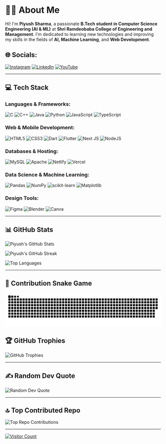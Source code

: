 # 👨‍💻 About Me
Hi! I'm **Piyush Sharma**, a passionate **B.Tech student in Computer Science Engineering (AI & ML)** at **Shri Ramdeobaba College of Engineering and Management**. I'm dedicated to learning new technologies and improving my skills in the fields of **AI, Machine Learning**, and **Web Development**.

## 🌐 Socials:
[![Instagram](https://img.shields.io/badge/Instagram-%23E4405F.svg?logo=Instagram&logoColor=white)](https://instagram.com/peeyush19sharma)
[![LinkedIn](https://img.shields.io/badge/LinkedIn-%230077B5.svg?logo=linkedin&logoColor=white)](https://linkedin.com/in/peeyush19sharma)
[![YouTube](https://img.shields.io/badge/YouTube-%23FF0000.svg?logo=YouTube&logoColor=white)](https://youtube.com/@nomaf_sharma)

---

## 💻 Tech Stack

### **Languages & Frameworks**:
![C](https://img.shields.io/badge/c-%2300599C.svg?style=for-the-badge&logo=c&logoColor=white)
![C++](https://img.shields.io/badge/c++-%2300599C.svg?style=for-the-badge&logo=c%2B%2B&logoColor=white)
![Java](https://img.shields.io/badge/java-%23ED8B00.svg?style=for-the-badge&logo=openjdk&logoColor=white)
![Python](https://img.shields.io/badge/python-3670A0?style=for-the-badge&logo=python&logoColor=ffdd54)
![JavaScript](https://img.shields.io/badge/javascript-%23323330.svg?style=for-the-badge&logo=javascript&logoColor=%23F7DF1E)
![TypeScript](https://img.shields.io/badge/typescript-%23007ACC.svg?style=for-the-badge&logo=typescript&logoColor=white)

### **Web & Mobile Development**:
![HTML5](https://img.shields.io/badge/html5-%23E34F26.svg?style=for-the-badge&logo=html5&logoColor=white)
![CSS3](https://img.shields.io/badge/css3-%231572B6.svg?style=for-the-badge&logo=css3&logoColor=white)
![Dart](https://img.shields.io/badge/dart-%230175C2.svg?style=for-the-badge&logo=dart&logoColor=white)
![Flutter](https://img.shields.io/badge/Flutter-%2302569B.svg?style=for-the-badge&logo=Flutter&logoColor=white)
![Next JS](https://img.shields.io/badge/Next-black?style=for-the-badge&logo=next.js&logoColor=white)
![NodeJS](https://img.shields.io/badge/node.js-6DA55F?style=for-the-badge&logo=node.js&logoColor=white)

### **Databases & Hosting**:
![MySQL](https://img.shields.io/badge/mysql-4479A1.svg?style=for-the-badge&logo=mysql&logoColor=white)
![Apache](https://img.shields.io/badge/apache-%23D42029.svg?style=for-the-badge&logo=apache&logoColor=white)
![Netlify](https://img.shields.io/badge/netlify-%23000000.svg?style=for-the-badge&logo=netlify&logoColor=#00C7B7)
![Vercel](https://img.shields.io/badge/vercel-%23000000.svg?style=for-the-badge&logo=vercel&logoColor=white)

### **Data Science & Machine Learning**:
![Pandas](https://img.shields.io/badge/pandas-%23150458.svg?style=for-the-badge&logo=pandas&logoColor=white)
![NumPy](https://img.shields.io/badge/numpy-%23013243.svg?style=for-the-badge&logo=numpy&logoColor=white)
![scikit-learn](https://img.shields.io/badge/scikit--learn-%23F7931E.svg?style=for-the-badge&logo=scikit-learn&logoColor=white)
![Matplotlib](https://img.shields.io/badge/Matplotlib-%23ffffff.svg?style=for-the-badge&logo=Matplotlib&logoColor=black)

### **Design Tools**:
![Figma](https://img.shields.io/badge/figma-%23F24E1E.svg?style=for-the-badge&logo=figma&logoColor=white)
![Blender](https://img.shields.io/badge/blender-%23F5792A.svg?style=for-the-badge&logo=blender&logoColor=white)
![Canva](https://img.shields.io/badge/Canva-%2300C4CC.svg?style=for-the-badge&logo=Canva&logoColor=white)

---

## 📊 GitHub Stats

![Piyush's GitHub Stats](https://github-readme-stats.vercel.app/api?username=piyushshrma&theme=dark&hide_border=false&include_all_commits=false&count_private=false)

![Piyush's GitHub Streak](https://github-readme-streak-stats.herokuapp.com/?user=piyushshrma&theme=dark&hide_border=false)

![Top Languages](https://github-readme-stats.vercel.app/api/top-langs/?username=piyushshrma&theme=dark&hide_border=false&include_all_commits=false&count_private=false&layout=compact)

---

## 🐍 Contribution Snake Game
<div align="center">
  <img src="https://raw.githubusercontent.com/piyushshrma/piyushshrma/output/snake.svg" alt="Snake animation" />
</div>


## 🏆 GitHub Trophies

![GitHub Trophies](https://github-profile-trophy.vercel.app/?username=piyushshrma&theme=radical&no-frame=false&no-bg=true&margin-w=4)

---

## ✍️ Random Dev Quote

![Random Dev Quote](https://quotes-github-readme.vercel.app/api?type=horizontal&theme=radical)

---

## 🔝 Top Contributed Repo

![Top Repo Contributions](https://github-contributor-stats.vercel.app/api?username=piyushshrma&limit=5&theme=dark&combine_all_yearly_contributions=true)

---

[![Visitor Count](https://visitcount.itsvg.in/api?id=piyushshrma&icon=0&color=0)](https://visitcount.itsvg.in)

<!-- Proudly created with GPRM ( https://gprm.itsvg.in ) -->
